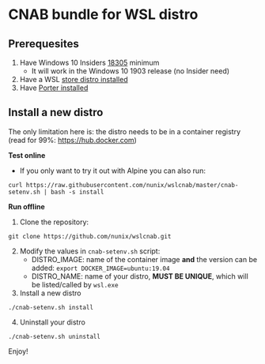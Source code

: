 # CNAB bundle for WSL distro

## Prerequesites
1. Have Windows 10 Insiders [18305](https://docs.microsoft.com/en-us/windows/wsl/release-notes#build-18305) minimum
   - It will work in the Windows 10 1903 release (no Insider need)
2. Have a WSL [store distro installed](https://docs.microsoft.com/en-us/windows/wsl/install-win10)
3. Have [Porter installed](https://porter.sh/install/)

## Install a new distro
The only limitation here is: the distro needs to be in a container registry (read for 99%: https://hub.docker.com)

**Test online**
- If you only want to try it out with Alpine you can also run: 
```
curl https://raw.githubusercontent.com/nunix/wslcnab/master/cnab-setenv.sh | bash -s install
```

**Run offline**
1. Clone the repository: 
```
git clone https://github.com/nunix/wslcnab.git
```
2. Modify the values in `cnab-setenv.sh` script:
   - DISTRO_IMAGE: name of the container image **and** the version can be added: `export DOCKER_IMAGE=ubuntu:19.04`
   - DISTRO_NAME: name of your distro, **MUST BE UNIQUE**, which will be listed/called by `wsl.exe`
3. Install a new distro
```
./cnab-setenv.sh install
```
4. Uninstall your distro
```
./cnab-setenv.sh uninstall
```

Enjoy!

